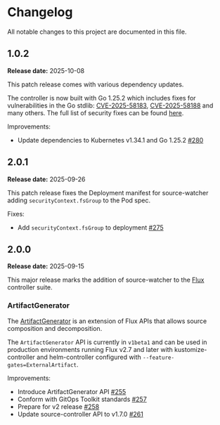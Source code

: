 # Changelog

All notable changes to this project are documented in this file.

## 1.0.2

**Release date:** 2025-10-08

This patch release comes with various dependency updates.

The controller is now built with Go 1.25.2 which includes
fixes for vulnerabilities in the Go stdlib:
[CVE-2025-58183](https://github.com/golang/go/issues/75677),
[CVE-2025-58188](https://github.com/golang/go/issues/75675)
and many others. The full list of security fixes can be found
[here](https://groups.google.com/g/golang-announce/c/4Emdl2iQ_bI/m/qZN5nc-mBgAJ).

Improvements:
- Update dependencies to Kubernetes v1.34.1 and Go 1.25.2
  [#280](https://github.com/fluxcd/source-watcher/pull/280)

## 2.0.1

**Release date:** 2025-09-26

This patch release fixes the Deployment manifest for source-watcher
adding `securityContext.fsGroup` to the Pod spec.

Fixes:
- Add `securityContext.fsGroup` to deployment
  [#275](https://github.com/fluxcd/source-watcher/pull/275)

## 2.0.0

**Release date:** 2025-09-15

This major release marks the addition of source-watcher to the [Flux](https://fluxcd.io) controller suite.

### ArtifactGenerator

The [ArtifactGenerator](docs/spec/v1beta1/artifactgenerators.md) is an extension of Flux APIs
that allows source composition and decomposition.

The `ArtifactGenerator` API is currently in `v1beta1` and can be used in production
environments running Flux v2.7 and later with kustomize-controller and helm-controller
configured with `--feature-gates=ExternalArtifact`.

Improvements:
- Introduce ArtifactGenerator API
  [#255](https://github.com/fluxcd/source-watcher/pull/255)
- Conform with GitOps Toolkit standards
  [#257](https://github.com/fluxcd/source-watcher/pull/257)
- Prepare for v2 release
  [#258](https://github.com/fluxcd/source-watcher/pull/258)
- Update source-controller API to v1.7.0
  [#261](https://github.com/fluxcd/source-watcher/pull/261)
